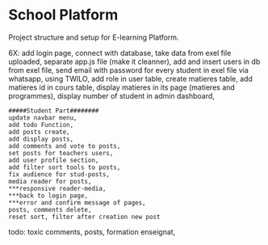 # School Platform

Project structure and setup for E-learning Platform.

6X: add login page, 
    connect with database, 
    take data from exel file uploaded, 
    separate app.js file (make it cleanner), 
    add and insert users in db from exel file, 
    send email with password for every student in exel file via whatsapp, using TWILO,
    add role in user table,
    create matieres table,
    add matieres id in cours table,
    display matieres in its page (matieres and programmes),
    display number of student in admin dashboard,

    #####Student Part########
    update navbar menu,
    add todo Function,
    add posts create,
    add display posts,
    add comments and vote to posts,
    set posts for teachers users,
    add user profile section,
    add filter sort tools to posts,
    fix audience for stud-posts,
    media reader for posts,
    ***responsive reader-media,
    ***back to login page,
    ***error and confirm message of pages,
    posts, comments delete,
    reset sort, filter after creation new post
    


todo: toxic comments, posts, formation enseignat,